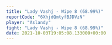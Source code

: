 ```yaml
---
title: "Lady Vashj - Wipe 8 (68.99%)"
reportCode: "6XhjdQmtyfBJDVzN"
player: "Aslandy"
fight: "Lady Vashj - Wipe 8 (68.99%)"
date: 2021-10-03T19:05:08.133000+00:00
---
```

